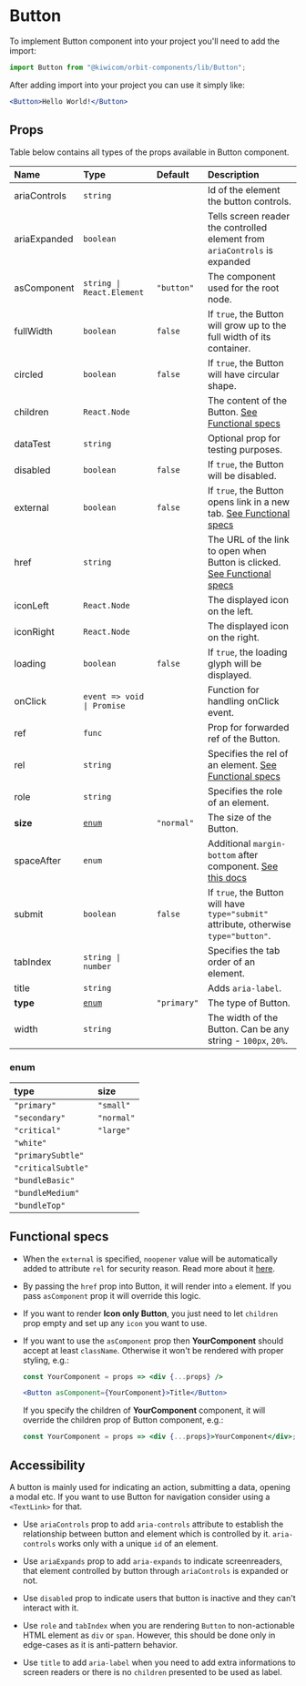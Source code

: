 # Button

To implement Button component into your project you'll need to add the import:

```jsx
import Button from "@kiwicom/orbit-components/lib/Button";
```

After adding import into your project you can use it simply like:

```jsx
<Button>Hello World!</Button>
```

## Props

Table below contains all types of the props available in Button component.

| Name         | Type                       | Default     | Description                                                                                                                                                    |
| :----------- | :------------------------- | :---------- | :------------------------------------------------------------------------------------------------------------------------------------------------------------- |
| ariaControls | `string`                   |             | Id of the element the button controls.                                                                                                                         |
| ariaExpanded | `boolean`                  |             | Tells screen reader the controlled element from `ariaControls` is expanded                                                                                     |
| asComponent  | `string \| React.Element`  | `"button"`  | The component used for the root node.                                                                                                                          |
| fullWidth    | `boolean`                  | `false`     | If `true`, the Button will grow up to the full width of its container.                                                                                         |
| circled      | `boolean`                  | `false`     | If `true`, the Button will have circular shape.                                                                                                                |
| children     | `React.Node`               |             | The content of the Button. [See Functional specs](#functional-specs)                                                                                           |
| dataTest     | `string`                   |             | Optional prop for testing purposes.                                                                                                                            |
| disabled     | `boolean`                  | `false`     | If `true`, the Button will be disabled.                                                                                                                        |
| external     | `boolean`                  | `false`     | If `true`, the Button opens link in a new tab. [See Functional specs](#functional-specs)                                                                       |
| href         | `string`                   |             | The URL of the link to open when Button is clicked. [See Functional specs](#functional-specs)                                                                  |
| iconLeft     | `React.Node`               |             | The displayed icon on the left.                                                                                                                                |
| iconRight    | `React.Node`               |             | The displayed icon on the right.                                                                                                                               |
| loading      | `boolean`                  | `false`     | If `true`, the loading glyph will be displayed.                                                                                                                |
| onClick      | `event => void \| Promise` |             | Function for handling onClick event.                                                                                                                           |
| ref          | `func`                     |             | Prop for forwarded ref of the Button.                                                                                                                          |
| rel          | `string`                   |             | Specifies the rel of an element. [See Functional specs](#functional-specs)                                                                                     |
| role         | `string`                   |             | Specifies the role of an element.                                                                                                                              |
| **size**     | [`enum`](#enum)            | `"normal"`  | The size of the Button.                                                                                                                                        |
| spaceAfter   | `enum`                     |             | Additional `margin-bottom` after component. [See this docs](https://github.com/kiwicom/orbit/tree/master/packages/orbit-components/src/common/getSpacingToken) |
| submit       | `boolean`                  | `false`     | If `true`, the Button will have `type="submit"` attribute, otherwise `type="button"`.                                                                          |
| tabIndex     | `string \| number`         |             | Specifies the tab order of an element.                                                                                                                         |
| title        | `string`                   |             | Adds `aria-label`.                                                                                                                                             |
| **type**     | [`enum`](#enum)            | `"primary"` | The type of Button.                                                                                                                                            |
| width        | `string`                   |             | The width of the Button. Can be any string - `100px`, `20%`.                                                                                                   |

### enum

| type               | size       |
| :----------------- | :--------- |
| `"primary"`        | `"small"`  |
| `"secondary"`      | `"normal"` |
| `"critical"`       | `"large"`  |
| `"white"`          |            |
| `"primarySubtle"`  |            |
| `"criticalSubtle"` |            |
| `"bundleBasic"`    |            |
| `"bundleMedium"`   |            |
| `"bundleTop"`      |            |

## Functional specs

- When the `external` is specified, `noopener` value will be automatically added to attribute `rel` for security reason. Read more about it [here](https://web.dev/external-anchors-use-rel-noopener/).

* By passing the `href` prop into Button, it will render into `a` element. If you pass `asComponent` prop it will override this logic.

- If you want to render **Icon only Button**, you just need to let `children` prop empty and set up any `icon` you want to use.

* If you want to use the `asComponent` prop then **YourComponent** should accept at least `className`. Otherwise it won't be rendered with proper styling, e.g.:

  ```jsx
  const YourComponent = props => <div {...props} />

  <Button asComponent={YourComponent}>Title</Button>
  ```

  If you specify the children of **YourComponent** component, it will override the children prop of Button component, e.g.:

  ```jsx
  const YourComponent = props => <div {...props}>YourComponent</div>;
  ```

## Accessibility

A button is mainly used for indicating an action, submitting a data, opening a modal etc. If you want to use Button for navigation consider using a `<TextLink>` for that.

- Use `ariaControls` prop to add `aria-controls` attribute to establish the relationship between button and element which is controlled by it. `aria-controls` works only with a unique `id` of an element.

- Use `ariaExpands` prop to add `aria-expands` to indicate screenreaders, that element controlled by button through `ariaControls` is expanded or not.

- Use `disabled` prop to indicate users that button is inactive and they can't interact with it.

- Use `role` and `tabIndex` when you are rendering `Button` to non-actionable HTML element as `div` or `span`. However, this should be done only in edge-cases as it is anti-pattern behavior.

- Use `title` to add `aria-label` when you need to add extra informations to screen readers or there is no `children` presented to be used as label.

